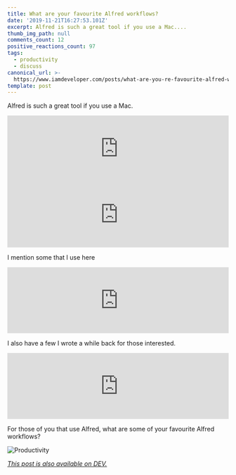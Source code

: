 ```yaml
---
title: What are your favourite Alfred workflows?
date: '2019-11-21T16:27:53.101Z'
excerpt: Alfred is such a great tool if you use a Mac....
thumb_img_path: null
comments_count: 12
positive_reactions_count: 97
tags:
  - productivity
  - discuss
canonical_url: >-
  https://www.iamdeveloper.com/posts/what-are-you-re-favourite-alfred-workflows-3elm/
template: post
---
```

Alfred is such a great tool if you use a Mac.


<iframe class="liquidTag" src="https://dev.to/embed/twitter?args=1197545022121500675" style="border: 0; width: 100%;"></iframe>



<iframe class="liquidTag" src="https://dev.to/embed/twitter?args=1197546600035422208" style="border: 0; width: 100%;"></iframe>


I mention some that I use here


<iframe class="liquidTag" src="https://dev.to/embed/link?args=https%3A%2F%2Fdev.to%2Fnickytonline%2Fmy-mac-setup-2m05" style="border: 0; width: 100%;"></iframe>


I also have a few I wrote a while back for those interested.


<iframe class="liquidTag" src="https://dev.to/embed/github?args=https%3A%2F%2Fgithub.com%2Fnickytonline%2Falfred-workflows" style="border: 0; width: 100%;"></iframe>


For those of you that use Alfred, what are some of your favourite Alfred workflows?

![Productivity](https://media.giphy.com/media/B2NKPKFTHtB7rTYNhN/giphy-downsized-large.gif)

*[This post is also available on DEV.](https://dev.to/nickytonline/what-are-you-re-favourite-alfred-workflows-3elm)*


<script>
const parent = document.getElementsByTagName('head')[0];
const script = document.createElement('script');
script.type = 'text/javascript';
script.src = 'https://cdnjs.cloudflare.com/ajax/libs/iframe-resizer/4.1.1/iframeResizer.min.js';
script.charset = 'utf-8';
script.onload = function() {
    window.iFrameResize({}, '.liquidTag');
};
parent.appendChild(script);
</script>    
